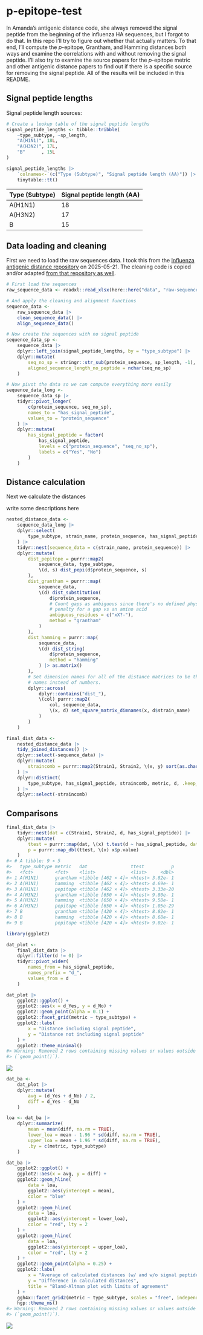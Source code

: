 

<!-- README.md is generated from README.qmd. Please edit that file -->

# p-epitope-test

<!-- badges: start -->

<!-- badges: end -->

In Amanda’s antigenic distance code, she always removed the signal
peptide from the beginning of the influenza HA sequences, but I forgot
to do that. In this repo I’ll try to figure out whether that actually
matters. To that end, I’ll compute the $p$-epitope, Grantham, and
Hamming distances both ways and examine the correlations with and
without removing the signal peptide. I’ll also try to examine the source
papers for the $p$-epitope metric and other antigenic distance papers to
find out if there is a specific source for removing the signal peptide.
All of the results will be included in this README.

## Signal peptide lengths

Signal peptide length sources:

``` r
# Create a lookup table of the signal peptide lengths
signal_peptide_lengths <- tibble::tribble(
    ~type_subtype, ~sp_length,
    "A(H1N1)", 18L,
    "A(H3N2)", 17L,
    "B"      , 15L
)

signal_peptide_lengths |>
    `colnames<-`(c("Type (Subtype)", "Signal peptide length (AA)")) |>
    tinytable::tt()
```

| Type (Subtype) | Signal peptide length (AA) |
|----------------|----------------------------|
| A(H1N1)        | 18                         |
| A(H3N2)        | 17                         |
| B              | 15                         |

## Data loading and cleaning

First we need to load the raw sequences data. I took this from the
[Influenza antigenic distance
repository](https://github.com/ahgroup/influenza-antigenic-distance-data/blob/33d9b7607176207cc37de23df1c7bfa84705673b/data/raw/raw-sequences.xlsx)
on 2025-05-21. The cleaning code is copied and/or adapted [from that
repository as
well](https://github.com/ahgroup/influenza-antigenic-distance-data/blob/33d9b7607176207cc37de23df1c7bfa84705673b/R/sequence-alignment.R).

``` r
# First load the sequences
raw_sequence_data <- readxl::read_xlsx(here::here("data", "raw-sequences.xlsx"))

# And apply the cleaning and alignment functions
sequence_data <-
    raw_sequence_data |>
    clean_sequence_data() |>
    align_sequence_data()

# Now create the sequences with no signal peptide
sequence_data_sp <-
    sequence_data |>
    dplyr::left_join(signal_peptide_lengths, by = "type_subtype") |>
    dplyr::mutate(
        seq_no_sp = stringr::str_sub(protein_sequence, sp_length, -1),
        aligned_sequence_length_no_peptide = nchar(seq_no_sp)
    )

# Now pivot the data so we can compute everything more easily
sequence_data_long <-
    sequence_data_sp |>
    tidyr::pivot_longer(
        c(protein_sequence, seq_no_sp),
        names_to = "has_signal_peptide",
        values_to = "protein_sequence"
    ) |>
    dplyr::mutate(
        has_signal_peptide = factor(
            has_signal_peptide,
            levels = c("protein_sequence", "seq_no_sp"),
            labels = c("Yes", "No")
        )
    )
```

## Distance calculation

Next we calculate the distances

write some descriptions here

``` r
nested_distance_data <-
    sequence_data_long |>
    dplyr::select(
        type_subtype, strain_name, protein_sequence, has_signal_peptide
    ) |>
    tidyr::nest(sequence_data = c(strain_name, protein_sequence)) |>
    dplyr::mutate(
        dist_pepitope = purrr::map2(
            sequence_data, type_subtype,
            \(d, s) dist_pepi(d$protein_sequence, s)
        ),
        dist_grantham = purrr::map(
            sequence_data,
            \(d) dist_substitution(
                d$protein_sequence,
                # Count gaps as ambiguous since there's no defined physiochemical
                # penalty for a gap vs an amino acid
                ambiguous_residues = c("xX?-"),
                method = "grantham"
            )
        ),
        dist_hamming = purrr::map(
            sequence_data,
            \(d) dist_string(
                d$protein_sequence,
                method = "hamming"
            ) |> as.matrix()
        ),
        # Set dimension names for all of the distance matrices to be the strain
        # names instead of numbers.
        dplyr::across(
            dplyr::contains("dist_"),
            \(col) purrr::map2(
                col, sequence_data,
                \(x, d) set_square_matrix_dimnames(x, d$strain_name)
            )
        )
    )

final_dist_data <-
    nested_distance_data |>
    tidy_joined_distances() |>
    dplyr::select(-sequence_data) |>
    dplyr::mutate(
        straincomb = purrr::map2(Strain1, Strain2, \(x, y) sort(as.character(c(x, y))))
    ) |>
    dplyr::distinct(
        type_subtype, has_signal_peptide, straincomb, metric, d, .keep_all = TRUE
    ) |>
    dplyr::select(-straincomb)
```

## Comparisons

``` r
final_dist_data |>
    tidyr::nest(dat = c(Strain1, Strain2, d, has_signal_peptide)) |>
    dplyr::mutate(
        ttest = purrr::map(dat, \(x) t.test(d ~ has_signal_peptide, data = x)),
        p = purrr::map_dbl(ttest, \(x) x$p.value)
    )
#> # A tibble: 9 × 5
#>   type_subtype metric   dat                ttest          p
#>   <fct>        <fct>    <list>             <list>     <dbl>
#> 1 A(H1N1)      grantham <tibble [462 × 4]> <htest> 3.82e- 1
#> 2 A(H1N1)      hamming  <tibble [462 × 4]> <htest> 4.69e- 1
#> 3 A(H1N1)      pepitope <tibble [462 × 4]> <htest> 3.33e-20
#> 4 A(H3N2)      grantham <tibble [650 × 4]> <htest> 9.80e- 1
#> 5 A(H3N2)      hamming  <tibble [650 × 4]> <htest> 9.58e- 1
#> 6 A(H3N2)      pepitope <tibble [650 × 4]> <htest> 1.05e-29
#> 7 B            grantham <tibble [420 × 4]> <htest> 8.82e- 1
#> 8 B            hamming  <tibble [420 × 4]> <htest> 8.68e- 1
#> 9 B            pepitope <tibble [420 × 4]> <htest> 9.02e- 1
```

``` r
library(ggplot2)

dat_plot <-
    final_dist_data |>
    dplyr::filter(d != 0) |>
    tidyr::pivot_wider(
        names_from = has_signal_peptide,
        names_prefix = "d_",
        values_from = d
    )

dat_plot |>
    ggplot2::ggplot() +
    ggplot2::aes(x = d_Yes, y = d_No) +
    ggplot2::geom_point(alpha = 0.1) +
    ggplot2::facet_grid(metric ~ type_subtype) +
    ggplot2::labs(
        x = "Distance including signal peptide",
        y = "Distance not including signal peptide"
    ) +
    ggplot2::theme_minimal()
#> Warning: Removed 2 rows containing missing values or values outside the scale range
#> (`geom_point()`).
```

![](README_files/figure-commonmark/unnamed-chunk-6-1.png)

``` r
dat_ba <-
    dat_plot |>
    dplyr::mutate(
        avg = (d_Yes + d_No) / 2,
        diff = d_Yes - d_No
    )

loa <- dat_ba |>
    dplyr::summarize(
        mean = mean(diff, na.rm = TRUE),
        lower_loa = mean - 1.96 * sd(diff, na.rm = TRUE),
        upper_loa = mean + 1.96 * sd(diff, na.rm = TRUE),
        .by = c(metric, type_subtype)
    )

dat_ba |>
    ggplot2::ggplot() +
    ggplot2::aes(x = avg, y = diff) +
    ggplot2::geom_hline(
        data = loa,
        ggplot2::aes(yintercept = mean),
        color = "blue"
    ) +
    ggplot2::geom_hline(
        data = loa,
        ggplot2::aes(yintercept = lower_loa),
        color = "red", lty = 2
    ) +
    ggplot2::geom_hline(
        data = loa,
        ggplot2::aes(yintercept = upper_loa),
        color = "red", lty = 2
    ) +
    ggplot2::geom_point(alpha = 0.25) +
    ggplot2::labs(
        x = "Average of calculated distances (w/ and w/o signal peptide)",
        y = "Difference in calculated distances",
        title = "Bland-Altman plot with limits of agreement"
    ) +
    ggh4x::facet_grid2(metric ~ type_subtype, scales = "free", independent = "all") + 
    hgp::theme_ms()
#> Warning: Removed 2 rows containing missing values or values outside the scale range
#> (`geom_point()`).
```

![](README_files/figure-commonmark/unnamed-chunk-7-1.png)
